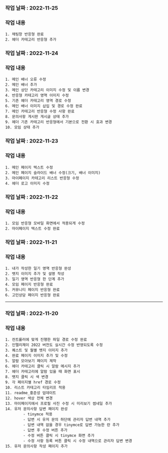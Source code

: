### 작업 날짜 : 2022-11-25
### 작업 내용
    1. 채팅창 반응형 완료
    2. 헤더 카테고리 반응형 추가

### 작업 날짜 : 2022-11-24
### 작업 내용
    1. 메인 배너 오류 수정
    2. 메인 배너 추가
    3. 메인 상단 카테고리 이미지 수정 및 이름 변경
    4. 반응형 카테고리 영역 이미지 수정
    5. 기존 헤더 카테고리 영역 경로 수정
    6. 메인 배너 이미지 삽입 및 경로 수정 완료
    7. 메인 카테고리 반응형 수정 사항 완료
    8. 문의사항 게시판 게시글 상태 추가
    9. 헤더 기존 카테고리 반응형에서 기본으로 전환 시 효과 변경
    10. 모임 상태 추가

### 작업 날짜 : 2022-11-23
### 작업 내용
    1. 메인 페이지 텍스트 수정
    2. 메인 페이지 슬라이드 배너 수정(크기, 배너 이미지)
    3. 마이페이지 카테고리 리스트 반응형 수정
    4. 헤더 로고 이미지 수정

### 작업 날짜 : 2022-11-22
### 작업 내용
    1. 모임 반응형 모바일 화면에서 적용되게 수정
    2. 마이페이지 텍스트 수정 완료

### 작업 날짜 : 2022-11-21
### 작업 내용
    1. 내가 작성한 일기 영역 반응형 완성
    2. 뱃지 이미지 추가 및 설명 작성
    3. 일기 영역 반응형 한 단계 추가
    4. 모임 페이지 반응형 완료
    5. 커뮤니티 페이지 반응형 완료
    6. 고민상담 페이지 반응형 완료

-----

### 작업 날짜 : 2022-11-20
### 작업 내용
    1. 컨트롤러에 맞게 진행한 파일 경로 수정 완료
    2. 인텔리제이 2022 버전도 실시간 수정 반영되도록 수정
    3. 퀘스트 및 월별 뱃지 이미지 추가
    4. 완료 페이지 이미지 추가 및 수정
    5. 알람 모아보기 페이지 제작
    6. 헤더 카테고리 클릭 시 알람 메시지 추가
    7. 헤더 카테고리에 알람 있을 때 화면 표시
    8. 뱃지 클릭 시 색 변경
    9. 각 페이지별 href 경로 수정
    10. 리스트 카테고리 타임리프 적용
    11. readme_홍준성 업데이트
    12. hover 색상 전체 변경
    13. 마이페이지에서 프로필 사진 수정 시 미리보기 썸네일 추가
    14. 유저 문의사항 답변 페이지 완성
            - tinymce 적용
            - 답변 시 유저 문의 하단에 관리자 답변 내역 추가
            - 답변 내역 없을 경우 tinymce로 답변 가능한 란 추가
            - 답변 후 수정 버튼 추가
            - 수정 버튼 클릭 시 tinymce 화면 추가 
            - 수정 사항 등록 버튼 클릭 시 수정 내역으로 관리자 답변 변경
    15. 유저 문의사항 작성 페이지 추가